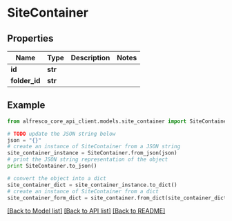 # SiteContainer


## Properties
Name | Type | Description | Notes
------------ | ------------- | ------------- | -------------
**id** | **str** |  | 
**folder_id** | **str** |  | 

## Example

```python
from alfresco_core_api_client.models.site_container import SiteContainer

# TODO update the JSON string below
json = "{}"
# create an instance of SiteContainer from a JSON string
site_container_instance = SiteContainer.from_json(json)
# print the JSON string representation of the object
print SiteContainer.to_json()

# convert the object into a dict
site_container_dict = site_container_instance.to_dict()
# create an instance of SiteContainer from a dict
site_container_form_dict = site_container.from_dict(site_container_dict)
```
[[Back to Model list]](../README.md#documentation-for-models) [[Back to API list]](../README.md#documentation-for-api-endpoints) [[Back to README]](../README.md)


